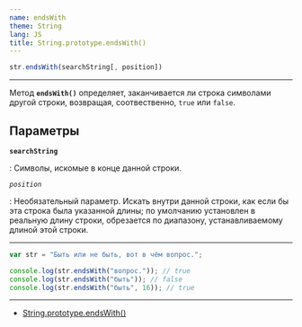 ```yaml
---
name: endsWith
theme: String
lang: JS
title: String.prototype.endsWith()
---
```


```js
str.endsWith(searchString[, position])
```

---

Метод **`endsWith()`** определяет, заканчивается ли строка символами другой строки, возвращая, соотвественно, `true` или `false`.

## Параметры

**`searchString`**

: Символы, искомые в конце данной строки.

_`position`_

: Необязательный параметр. Искать внутри данной строки, как если бы эта строка была указанной длины; по умолчанию установлен в реальную длину строки, обрезается по диапазону, устанавливаемому длиной этой строки.

---

```js
var str = "Быть или не быть, вот в чём вопрос.";

console.log(str.endsWith("вопрос.")); // true
console.log(str.endsWith("быть")); // false
console.log(str.endsWith("быть", 16)); // true
```

---

- [String.prototype.endsWith()](https://developer.mozilla.org/ru/docs/Web/JavaScript/Reference/Global_Objects/String/endsWith)
